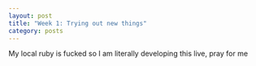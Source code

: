```yaml
---
layout: post
title: "Week 1: Trying out new things"
category: posts
---
```


My local ruby is fucked so I am literally developing this live, pray for me
